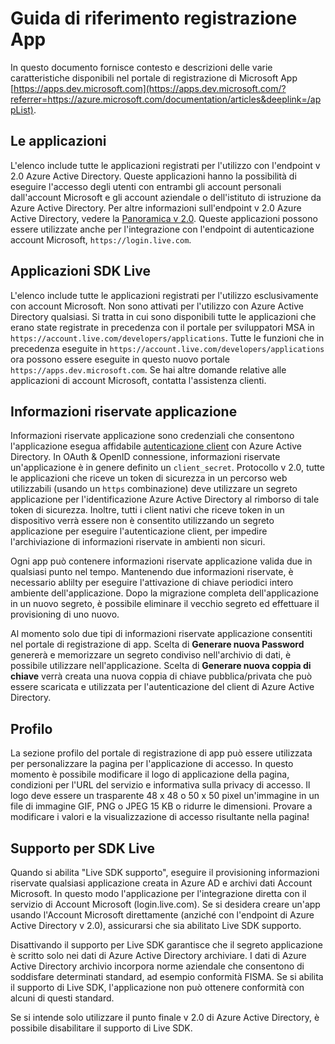 <properties
    pageTitle="Gli argomenti della Guida del portale di registrazione App | Microsoft Azure"
    description="Descrizione delle varie caratteristiche nel portale di registrazione di Microsoft app."
    services="active-directory"
    documentationCenter=""
    authors="dstrockis"
    manager="mbaldwin"
    editor=""/>

<tags
    ms.service="active-directory"
    ms.workload="identity"
    ms.tgt_pltfrm="na"
    ms.devlang="na"
    ms.topic="article"
    ms.date="09/16/2016"
    ms.author="dastrock"/>

# <a name="app-registration-reference"></a>Guida di riferimento registrazione App
In questo documento fornisce contesto e descrizioni delle varie caratteristiche disponibili nel portale di registrazione di Microsoft App [https://apps.dev.microsoft.com](https://apps.dev.microsoft.com/?referrer=https://azure.microsoft.com/documentation/articles&deeplink=/appList).

## <a name="my-applications"></a>Le applicazioni
L'elenco include tutte le applicazioni registrati per l'utilizzo con l'endpoint v 2.0 Azure Active Directory.  Queste applicazioni hanno la possibilità di eseguire l'accesso degli utenti con entrambi gli account personali dall'account Microsoft e gli account aziendale o dell'istituto di istruzione da Azure Active Directory.  Per altre informazioni sull'endpoint v 2.0 Azure Active Directory, vedere la [Panoramica v 2.0](active-directory-appmodel-v2-overview.md).  Queste applicazioni possono essere utilizzate anche per l'integrazione con l'endpoint di autenticazione account Microsoft, `https://login.live.com`.

## <a name="live-sdk-applications"></a>Applicazioni SDK Live
L'elenco include tutte le applicazioni registrati per l'utilizzo esclusivamente con account Microsoft.  Non sono attivati per l'utilizzo con Azure Active Directory qualsiasi.  Si tratta in cui sono disponibili tutte le applicazioni che erano state registrate in precedenza con il portale per sviluppatori MSA in `https://account.live.com/developers/applications`.  Tutte le funzioni che in precedenza eseguite in `https://account.live.com/developers/applications` ora possono essere eseguite in questo nuovo portale `https://apps.dev.microsoft.com`.  Se hai altre domande relative alle applicazioni di account Microsoft, contatta l'assistenza clienti.

## <a name="application-secrets"></a>Informazioni riservate applicazione
Informazioni riservate applicazione sono credenziali che consentono l'applicazione esegua affidabile [autenticazione client](http://tools.ietf.org/html/rfc6749#section-2.3) con Azure Active Directory.  In OAuth & OpenID connessione, informazioni riservate un'applicazione è in genere definito un `client_secret`.  Protocollo v 2.0, tutte le applicazioni che riceve un token di sicurezza in un percorso web utilizzabili (usando un `https` combinazione) deve utilizzare un segreto applicazione per l'identificazione Azure Active Directory al rimborso di tale token di sicurezza.  Inoltre, tutti i client nativi che riceve token in un dispositivo verrà essere non è consentito utilizzando un segreto applicazione per eseguire l'autenticazione client, per impedire l'archiviazione di informazioni riservate in ambienti non sicuri.

Ogni app può contenere informazioni riservate applicazione valida due in qualsiasi punto nel tempo.  Mantenendo due informazioni riservate, è necessario ablilty per eseguire l'attivazione di chiave periodici intero ambiente dell'applicazione.  Dopo la migrazione completa dell'applicazione in un nuovo segreto, è possibile eliminare il vecchio segreto ed effettuare il provisioning di uno nuovo.

Al momento solo due tipi di informazioni riservate applicazione consentiti nel portale di registrazione di app.  Scelta di **Generare nuova Password** genererà e memorizzare un segreto condiviso nell'archivio di dati, è possibile utilizzare nell'applicazione.  Scelta di **Generare nuova coppia di chiave** verrà creata una nuova coppia di chiave pubblica/privata che può essere scaricata e utilizzata per l'autenticazione del client di Azure Active Directory.

## <a name="profile"></a>Profilo
La sezione profilo del portale di registrazione di app può essere utilizzata per personalizzare la pagina per l'applicazione di accesso.  In questo momento è possibile modificare il logo di applicazione della pagina, condizioni per l'URL del servizio e informativa sulla privacy di accesso.  Il logo deve essere un trasparente 48 x 48 o 50 x 50 pixel un'immagine in un file di immagine GIF, PNG o JPEG 15 KB o ridurre le dimensioni.  Provare a modificare i valori e la visualizzazione di accesso risultante nella pagina!

## <a name="live-sdk-support"></a>Supporto per SDK Live
Quando si abilita "Live SDK supporto", eseguire il provisioning informazioni riservate qualsiasi applicazione creata in Azure AD e archivi dati Account Microsoft.  In questo modo l'applicazione per l'integrazione diretta con il servizio di Account Microsoft (login.live.com).  Se si desidera creare un'app usando l'Account Microsoft direttamente (anziché con l'endpoint di Azure Active Directory v 2.0), assicurarsi che sia abilitato Live SDK supporto.

Disattivando il supporto per Live SDK garantisce che il segreto applicazione è scritto solo nei dati di Azure Active Directory archiviare.  I dati di Azure Active Directory archivio incorpora norme aziendale che consentono di soddisfare determinati standard, ad esempio conformità FISMA.  Se si abilita il supporto di Live SDK, l'applicazione non può ottenere conformità con alcuni di questi standard.

Se si intende solo utilizzare il punto finale v 2.0 di Azure Active Directory, è possibile disabilitare il supporto di Live SDK.

